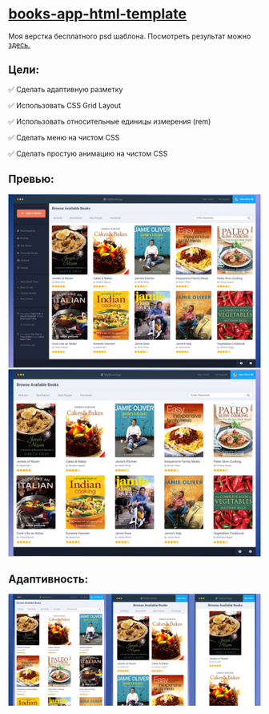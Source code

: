 # [books-app-html-template](https://nakree1.github.io/books-app-html-template)
  Моя верстка бесплатного psd шаблона.
  Посмотреть результат можно [здесь.](books-app-html-template)
## Цели:
:white_check_mark: Сделать адаптивную разметку

:white_check_mark: Использовать CSS Grid Layout

:white_check_mark: Использовать относительные единицы измерения (rem)

:white_check_mark: Сделать меню на чистом СSS

:white_check_mark: Сделать простую анимацию на чистом СSS


## Превью:
![Preview](https://github.com/nakree1/books-app-html-template/blob/master/screenshots/desktop.jpg)
![Closed Menu Preview](https://github.com/nakree1/books-app-html-template/blob/master/screenshots/desktop_menu_close.jpg)
## Адаптивность:
![Tablets and mobile](https://github.com/nakree1/books-app-html-template/blob/master/screenshots/tablets_phone.jpg)
